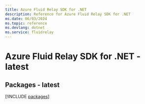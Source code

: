 ```yaml
---
title: Azure Fluid Relay SDK for .NET
description: Reference for Azure Fluid Relay SDK for .NET
ms.date: 06/03/2024
ms.topic: reference
ms.devlang: dotnet
ms.service: fluidrelay
---
```

# Azure Fluid Relay SDK for .NET - latest
## Packages - latest
[!INCLUDE [packages](fluid-relay-index.md)]